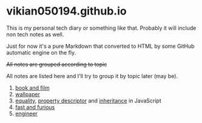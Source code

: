 # vikian050194.github.io

This is my personal tech diary or something like that. Probably it will include non tech notes as well.

Just for now it's a pure Markdown that converted to HTML by some GitHub automatic engine on the fly.

~~All notes are grouped according to topic~~

All notes are listed here and I'll try to group it by topic later (may be).

1. [book and film](book_and_film.md)
2. [wallpaper](wallpaper.md)
3. [equality](javascript/equality.md), [property descriptor](javascript/property_descriptor.md) and [inheritance](javascript/inheritance.md) in JavaScript
4. [fast and furious](fast_and_furious.md)
5. [engineer](engineer.md)